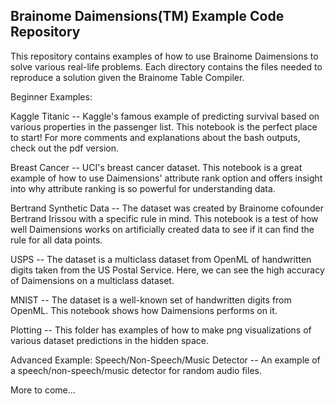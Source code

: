 Brainome Daimensions(TM) Example Code Repository
------------------------------------------------

This repository contains examples of how to use Brainome Daimensions to solve various real-life problems.
Each directory contains the files needed to reproduce a solution given the Brainome Table Compiler.

Beginner Examples:

Kaggle Titanic -- Kaggle's famous example of predicting survival based on various properties in the passenger list. This notebook is the perfect place to start! For more comments and explanations about the bash outputs, check out the pdf version.

Breast Cancer -- UCI's breast cancer dataset. This notebook is a great example of how to use Daimensions' attribute rank option and offers insight into why attribute ranking is so powerful for understanding data.

Bertrand Synthetic Data -- The dataset was created by Brainome cofounder Bertrand Irissou with a specific rule in mind. This notebook is a test of how well Daimensions works on artificially created data to see if it can find the rule for all data points.

USPS -- The dataset is a multiclass dataset from OpenML of handwritten digits taken from the US Postal Service. Here, we can see the high accuracy of Daimensions on a multiclass dataset.

MNIST -- The dataset is a well-known set of handwritten digits from OpenML. This notebook shows how Daimensions performs on it.

Plotting -- This folder has examples of how to make png visualizations of various dataset predictions in the hidden space.

Advanced Example:
Speech/Non-Speech/Music Detector -- An example of a speech/non-speech/music detector for random audio files.

More to come...
